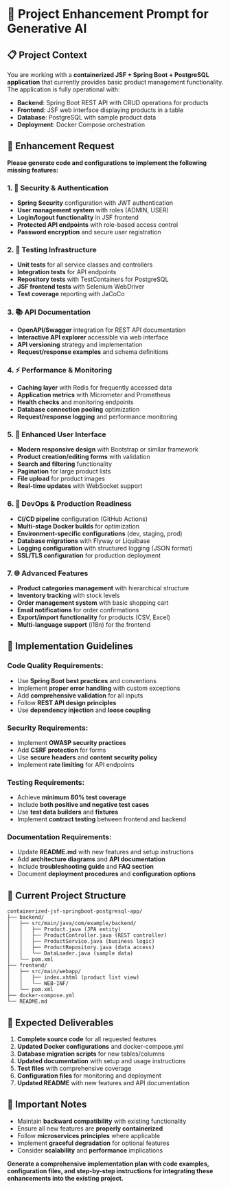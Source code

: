 # 🚀 Project Enhancement Prompt for Generative AI

## 📋 Project Context
You are working with a **containerized JSF + Spring Boot + PostgreSQL application** that currently provides basic product management functionality. The application is fully operational with:

- **Backend**: Spring Boot REST API with CRUD operations for products
- **Frontend**: JSF web interface displaying products in a table
- **Database**: PostgreSQL with sample product data
- **Deployment**: Docker Compose orchestration

## 🎯 Enhancement Request

**Please generate code and configurations to implement the following missing features:**

### 1. **🔐 Security & Authentication**
- **Spring Security** configuration with JWT authentication
- **User management system** with roles (ADMIN, USER)
- **Login/logout functionality** in JSF frontend
- **Protected API endpoints** with role-based access control
- **Password encryption** and secure user registration

### 2. **🧪 Testing Infrastructure**
- **Unit tests** for all service classes and controllers
- **Integration tests** for API endpoints
- **Repository tests** with TestContainers for PostgreSQL
- **JSF frontend tests** with Selenium WebDriver
- **Test coverage** reporting with JaCoCo

### 3. **📚 API Documentation**
- **OpenAPI/Swagger** integration for REST API documentation
- **Interactive API explorer** accessible via web interface
- **API versioning** strategy and implementation
- **Request/response examples** and schema definitions

### 4. **⚡ Performance & Monitoring**
- **Caching layer** with Redis for frequently accessed data
- **Application metrics** with Micrometer and Prometheus
- **Health checks** and monitoring endpoints
- **Database connection pooling** optimization
- **Request/response logging** and performance monitoring

### 5. **🎨 Enhanced User Interface**
- **Modern responsive design** with Bootstrap or similar framework
- **Product creation/editing forms** with validation
- **Search and filtering** functionality
- **Pagination** for large product lists
- **File upload** for product images
- **Real-time updates** with WebSocket support

### 6. **🔧 DevOps & Production Readiness**
- **CI/CD pipeline** configuration (GitHub Actions)
- **Multi-stage Docker builds** for optimization
- **Environment-specific configurations** (dev, staging, prod)
- **Database migrations** with Flyway or Liquibase
- **Logging configuration** with structured logging (JSON format)
- **SSL/TLS configuration** for production deployment

### 7. **🌐 Advanced Features**
- **Product categories management** with hierarchical structure
- **Inventory tracking** with stock levels
- **Order management system** with basic shopping cart
- **Email notifications** for order confirmations
- **Export/import functionality** for products (CSV, Excel)
- **Multi-language support** (i18n) for the frontend

## 📝 Implementation Guidelines

### **Code Quality Requirements:**
- Use **Spring Boot best practices** and conventions
- Implement **proper error handling** with custom exceptions
- Add **comprehensive validation** for all inputs
- Follow **REST API design principles**
- Use **dependency injection** and **loose coupling**

### **Security Requirements:**
- Implement **OWASP security practices**
- Add **CSRF protection** for forms
- Use **secure headers** and **content security policy**
- Implement **rate limiting** for API endpoints

### **Testing Requirements:**
- Achieve **minimum 80% test coverage**
- Include **both positive and negative test cases**
- Use **test data builders** and **fixtures**
- Implement **contract testing** between frontend and backend

### **Documentation Requirements:**
- Update **README.md** with new features and setup instructions
- Add **architecture diagrams** and **API documentation**
- Include **troubleshooting guide** and **FAQ section**
- Document **deployment procedures** and **configuration options**

## 📂 Current Project Structure
```
containerized-jsf-springboot-postgresql-app/
├── backend/
│   ├── src/main/java/com/example/backend/
│   │   ├── Product.java (JPA entity)
│   │   ├── ProductController.java (REST controller)
│   │   ├── ProductService.java (business logic)
│   │   ├── ProductRepository.java (data access)
│   │   └── DataLoader.java (sample data)
│   └── pom.xml
├── frontend/
│   ├── src/main/webapp/
│   │   ├── index.xhtml (product list view)
│   │   └── WEB-INF/
│   └── pom.xml
├── docker-compose.yml
└── README.md
```

## 🎯 Expected Deliverables
1. **Complete source code** for all requested features
2. **Updated Docker configurations** and docker-compose.yml
3. **Database migration scripts** for new tables/columns
4. **Updated documentation** with setup and usage instructions
5. **Test files** with comprehensive coverage
6. **Configuration files** for monitoring and deployment
7. **Updated README** with new features and API documentation

## 🚨 Important Notes
- Maintain **backward compatibility** with existing functionality
- Ensure all new features are **properly containerized**
- Follow **microservices principles** where applicable
- Implement **graceful degradation** for optional features
- Consider **scalability** and **performance** implications

**Generate a comprehensive implementation plan with code examples, configuration files, and step-by-step instructions for integrating these enhancements into the existing project.**
